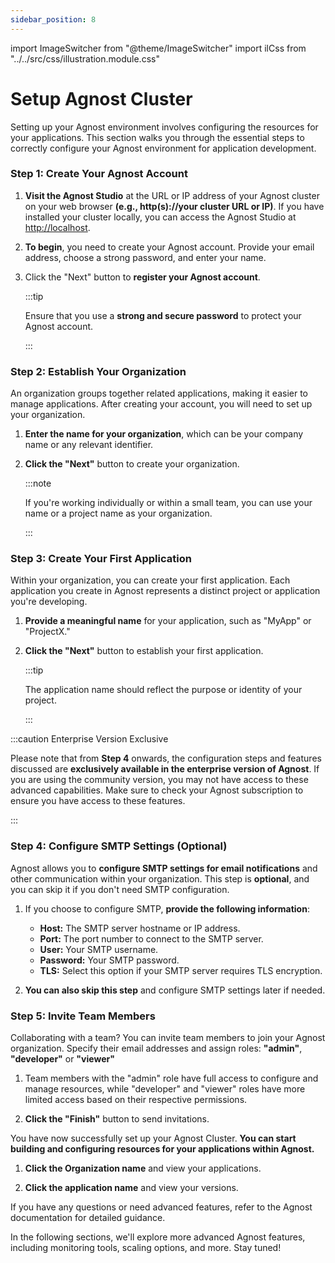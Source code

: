 ```yaml
---
sidebar_position: 8
---
```


import ImageSwitcher from "@theme/ImageSwitcher"
import ilCss from "../../src/css/illustration.module.css"

# Setup Agnost Cluster

Setting up your Agnost environment involves configuring the resources for your
applications. This section walks you through the essential steps to correctly
configure your Agnost environment for application development.

### Step 1: Create Your Agnost Account

1. **Visit the Agnost Studio** at the URL or IP address of your Agnost cluster
   on your web browser **(e.g., http(s)://your cluster URL or IP)**. If you have
   installed your cluster locally, you can access the Agnost Studio at
   [http://localhost](http://localhost).

2. **To begin**, you need to create your Agnost account. Provide your email
   address, choose a strong password, and enter your name.

3. Click the "Next" button to **register your Agnost account**.

   :::tip

   Ensure that you use a **strong and secure password** to protect your Agnost
   account.

   :::

<ImageSwitcher
  lightImageSrc="/img/docs/installation/setup/1light.png?text=LightMode"
  darkImageSrc="/img/docs/installation/setup/1.png?text=DarkMode"
  className={ilCss.illustration__md}
  width={800}
/>

### Step 2: Establish Your Organization

An organization groups together related applications, making it easier to manage
applications. After creating your account, you will need to set up your
organization.

1.  **Enter the name for your organization**, which can be your company name or
    any relevant identifier.

2.  **Click the "Next"** button to create your organization.

    :::note

    If you're working individually or within a small team, you can use your name
    or a project name as your organization.

    :::

<ImageSwitcher
  lightImageSrc="/img/docs/installation/setup/2light.png?text=LightMode"
  darkImageSrc="/img/docs/installation/setup/2.png?text=DarkMode"
  className={ilCss.illustration__md}
  width={800}
/>

### Step 3: Create Your First Application

Within your organization, you can create your first application. Each
application you create in Agnost represents a distinct project or application
you're developing.

1. **Provide a meaningful name** for your application, such as "MyApp" or
   "ProjectX."

2. **Click the "Next"** button to establish your first application.

   :::tip

   The application name should reflect the purpose or identity of your project.

   :::

<ImageSwitcher
  lightImageSrc="/img/docs/installation/setup/3light.png?text=LightMode"
  darkImageSrc="/img/docs/installation/setup/3.png?text=DarkMode"
  className={ilCss.illustration__md}
  width={800}
/>

:::caution Enterprise Version Exclusive

Please note that from **Step 4** onwards, the configuration steps and features
discussed are **exclusively available in the enterprise version of Agnost**. If
you are using the community version, you may not have access to these advanced
capabilities. Make sure to check your Agnost subscription to ensure you have
access to these features.

:::

### Step 4: Configure SMTP Settings (Optional)

Agnost allows you to **configure SMTP settings for email notifications** and
other communication within your organization. This step is **optional**, and you
can skip it if you don't need SMTP configuration.

1. If you choose to configure SMTP, **provide the following information**:

   - **Host:** The SMTP server hostname or IP address.
   - **Port:** The port number to connect to the SMTP server.
   - **User:** Your SMTP username.
   - **Password:** Your SMTP password.
   - **TLS:** Select this option if your SMTP server requires TLS encryption.

2. **You can also skip this step** and configure SMTP settings later if needed.

<ImageSwitcher
  lightImageSrc="/img/docs/installation/setup/4light.png?text=LightMode"
  darkImageSrc="/img/docs/installation/setup/4.png?text=DarkMode"
  className={ilCss.illustration__md}
  width={800}
/>

### Step 5: Invite Team Members

Collaborating with a team? You can invite team members to join your Agnost
organization. Specify their email addresses and assign roles: **"admin"**,
**"developer"** or **"viewer"**

1. Team members with the "admin" role have full access to configure and manage
   resources, while "developer" and "viewer" roles have more limited access
   based on their respective permissions.

2. **Click the "Finish"** button to send invitations.

<ImageSwitcher
  lightImageSrc="/img/docs/installation/setup/5light.png?text=LightMode"
  darkImageSrc="/img/docs/installation/setup/5.png?text=DarkMode"
  className={ilCss.illustration__md}
  width={800}
/>

You have now successfully set up your Agnost Cluster. **You can start building
and configuring resources for your applications within Agnost.**

<ImageSwitcher
  lightImageSrc="/img/docs/installation/setup/6light.png?text=LightMode"
  darkImageSrc="/img/docs/installation/setup/6.png?text=DarkMode"
  className={ilCss.illustration__md}
  width={800}
/>

1. **Click the Organization name** and view your applications.

<ImageSwitcher
  lightImageSrc="/img/docs/installation/setup/7light.png?text=LightMode"
  darkImageSrc="/img/docs/installation/setup/7.png?text=DarkMode"
  className={ilCss.illustration__md}
  width={800}
/>

2. **Click the application name** and view your versions.

If you have any questions or need advanced features, refer to the Agnost
documentation for detailed guidance.

In the following sections, we'll explore more advanced Agnost features,
including monitoring tools, scaling options, and more. Stay tuned!
